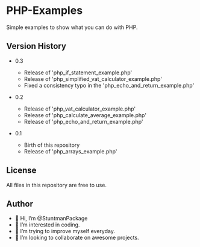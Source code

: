 # PHP-Examples
Simple examples to show what you can do with PHP.

## Version History
- 0.3
  - Release of 'php_if_statement_example.php'
  - Release of 'php_simplified_vat_calculator_example.php'
  - Fixed a consistency typo in the 'php_echo_and_return_example.php'

- 0.2
  - Release of 'php_vat_calculator_example.php'
  - Release of 'php_calculate_average_example.php'
  - Release of 'php_echo_and_return_example.php'
  
- 0.1
  - Birth of this repository 
  - Release of 'php_arrays_example.php'
  
## License
All files in this repository are free to use.

## Author
- 👋  Hi, I’m @StuntmanPackage
- 👀  I’m interested in coding.
- 🌱  I’m trying to improve myself everyday.
- 💞️  I’m looking to collaborate on awesome projects.
